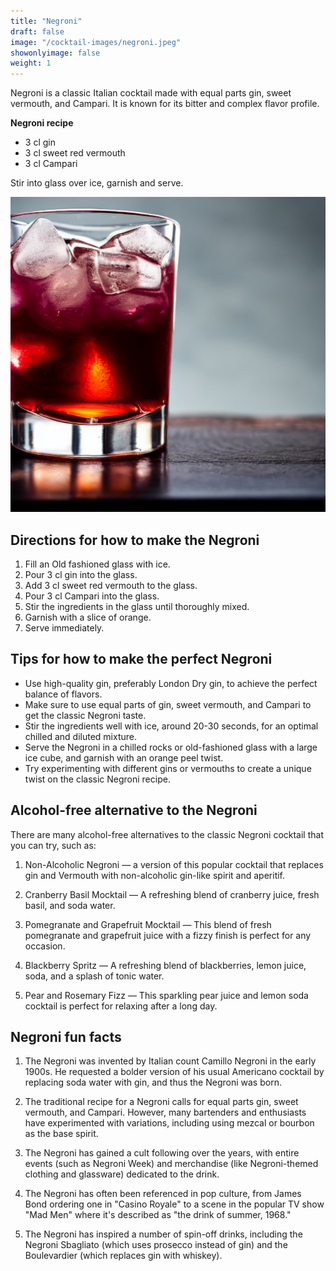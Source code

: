 ```yaml
---
title: "Negroni"
draft: false
image: "/cocktail-images/negroni.jpeg"
showonlyimage: false
weight: 1
---
```


Negroni is a classic Italian cocktail made with equal parts gin, sweet vermouth, and Campari. It is known for its bitter and complex flavor profile.

<!--more-->

**Negroni recipe**

- 3 cl gin
- 3 cl sweet red vermouth
- 3 cl Campari


Stir into glass over ice, garnish and serve.

![](/cocktail-images/negroni.jpeg)


## Directions for how to make the Negroni

1. Fill an Old fashioned glass with ice.
2. Pour 3 cl gin into the glass.
3. Add 3 cl sweet red vermouth to the glass.
4. Pour 3 cl Campari into the glass.
5. Stir the ingredients in the glass until thoroughly mixed.
6. Garnish with a slice of orange.
7. Serve immediately.

## Tips for how to make the perfect Negroni

- Use high-quality gin, preferably London Dry gin, to achieve the perfect balance of flavors.
- Make sure to use equal parts of gin, sweet vermouth, and Campari to get the classic Negroni taste.
- Stir the ingredients well with ice, around 20-30 seconds, for an optimal chilled and diluted mixture.
- Serve the Negroni in a chilled rocks or old-fashioned glass with a large ice cube, and garnish with an orange peel twist.
- Try experimenting with different gins or vermouths to create a unique twist on the classic Negroni recipe.

## Alcohol-free alternative to the Negroni

There are many alcohol-free alternatives to the classic Negroni cocktail that you can try, such as:

1. Non-Alcoholic Negroni — a version of this popular cocktail that replaces gin and Vermouth with non-alcoholic gin-like spirit and aperitif.

2. Cranberry Basil Mocktail — A refreshing blend of cranberry juice, fresh basil, and soda water.

3. Pomegranate and Grapefruit Mocktail — This blend of fresh pomegranate and grapefruit juice with a fizzy finish is perfect for any occasion.

4. Blackberry Spritz — A refreshing blend of blackberries, lemon juice, soda, and a splash of tonic water.

5. Pear and Rosemary Fizz — This sparkling pear juice and lemon soda cocktail is perfect for relaxing after a long day.

## Negroni fun facts

1. The Negroni was invented by Italian count Camillo Negroni in the early 1900s. He requested a bolder version of his usual Americano cocktail by replacing soda water with gin, and thus the Negroni was born.

2. The traditional recipe for a Negroni calls for equal parts gin, sweet vermouth, and Campari. However, many bartenders and enthusiasts have experimented with variations, including using mezcal or bourbon as the base spirit.

3. The Negroni has gained a cult following over the years, with entire events (such as Negroni Week) and merchandise (like Negroni-themed clothing and glassware) dedicated to the drink.

4. The Negroni has often been referenced in pop culture, from James Bond ordering one in "Casino Royale" to a scene in the popular TV show "Mad Men" where it's described as "the drink of summer, 1968."

5. The Negroni has inspired a number of spin-off drinks, including the Negroni Sbagliato (which uses prosecco instead of gin) and the Boulevardier (which replaces gin with whiskey).
